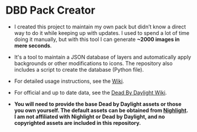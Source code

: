 # DBD Pack Creator

* I created this project to maintain my own pack but didn’t know a direct way to do it while keeping up with updates. I used to spend a lot of time doing it manually, but with this tool I can generate **~2000 images in mere seconds**.
* It's a tool to maintain a JSON database of layers and automatically apply backgrounds or other modifications to icons. The repository also includes a script to create the database (Python file).

* For detailed usage instructions, see the [Wiki](https://github.com/uvsq22200574/DeadByDaylight_Pack_Creator/wiki).
* For official and up to date data, see the <a href="https://deadbydaylight.wiki.gg/" target="_blank" rel="noopener noreferrer">Dead By Daylight Wiki</a>.



* **You will need to provide the base Dead by Daylight assets or those you own yourself. The default assets can be obtained from [Nighlight](https://nightlight.gg/packs/default).  
I am not affiliated with Nighlight or Dead by Daylight, and no copyrighted assets are included in this repository.**
